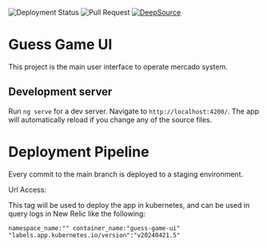 ![Deployment Status](https://github.com/giovannicandido/guess-game-ui/actions/workflows/deploy-staging.yml/badge.svg?branch=main)
![Pull Request](https://github.com/giovannicandido/guess-game-ui/actions/workflows/pr.yml/badge.svg)
[![DeepSource](https://deepsource.io/gh/giovannicandido/guess-game-ui.svg/?label=active+issues&show_trend=true&token=VPKuFqZgaTj_Z50Lj9-nrl42)](https://deepsource.io/gh/giovannicandido/guess-game-ui/?ref=repository-badge)
# Guess Game UI

This project is the main user interface to operate mercado system.

## Development server

Run `ng serve` for a dev server. Navigate to `http://localhost:4200/`. The app will automatically reload if you change any of the source files.

# Deployment Pipeline

Every commit to the main branch is deployed to a staging environment.

Url Access: 

This tag will be used to deploy the app in kubernetes, and can be used in query logs in New Relic like the following:

```text
namespace_name:"" container_name:"guess-game-ui" "labels.app.kubernetes.io/version":"v20240421.5"
```
